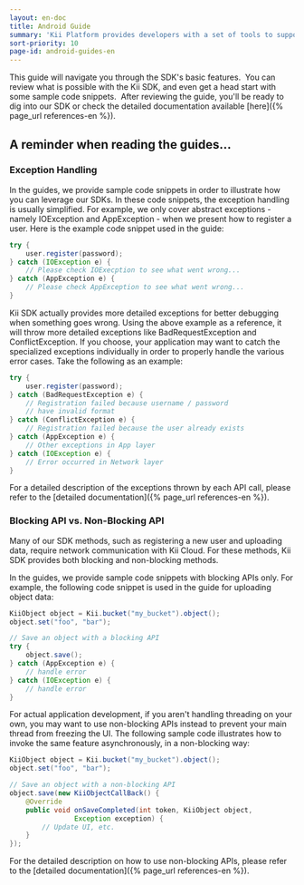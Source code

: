 ```yaml
---
layout: en-doc
title: Android Guide
summary: 'Kii Platform provides developers with a set of tools to support Android application development.  Our Android SDK gives you the opportunity to develop applications without ever needing your own servers.'
sort-priority: 10
page-id: android-guides-en
---
```

This guide will navigate you through the SDK's basic features. &nbsp;You can
review what is possible with the Kii SDK, and even get a head start with some
sample code snippets. &nbsp;After reviewing the guide, you'll be ready to dig
into our SDK or check the detailed documentation available
[here]({% page_url references-en %}).

## A reminder when reading the guides...

### Exception Handling

In the guides, we provide sample code snippets in order to illustrate how you
can leverage our SDKs.  In these code snippets, the exception handling is
usually simplified.  For example, we only cover abstract exceptions - namely
IOException and AppException - when we present how to register a user.  Here is
the example code snippet used in the guide:

```java
try {
    user.register(password);
} catch (IOException e) {
    // Please check IOExecption to see what went wrong...
} catch (AppException e) {
    // Please check AppException to see what went wrong...
}
```

Kii SDK actually provides more detailed exceptions for better debugging when
something goes wrong.  Using the above example as a reference, it will throw
more detailed exceptions like BadRequestException and ConflictException.  If
you choose, your application may want to catch the specialized exceptions
individually in order to properly handle the various error cases. Take the
following as an example:

```java
try {
    user.register(password);
} catch (BadRequestException e) {
    // Registration failed because username / password
    // have invalid format
} catch (ConflictException e) {
    // Registration failed because the user already exists
} catch (AppException e) {
    // Other exceptions in App layer
} catch (IOException e) {
    // Error occurred in Network layer
}
```

For a detailed description of the exceptions thrown by each API call, please
refer to the [detailed documentation]({% page_url references-en %}).

### Blocking API vs. Non-Blocking API

Many of our SDK methods, such as registering a new user and uploading data,
require network communication with Kii Cloud.  For these methods, Kii SDK
provides both blocking and non-blocking methods.

In the guides, we provide sample code snippets with blocking APIs only.  For
example, the following code snippet is used in the guide for uploading object
data:

```java
KiiObject object = Kii.bucket("my_bucket").object();
object.set("foo", "bar");

// Save an object with a blocking API
try {
    object.save();
} catch (AppException e) {
    // handle error
} catch (IOException e) {
    // handle error
}
```

For actual application development, if you aren't handling threading on your
own, you may want to use non-blocking APIs instead to prevent your main thread
from freezing the UI.  The following sample code illustrates how to invoke the
same feature asynchronously, in a non-blocking way:

```java
KiiObject object = Kii.bucket("my_bucket").object();
object.set("foo", "bar");

// Save an object with a non-blocking API
object.save(new KiiObjectCallBack() {
    @Override
    public void onSaveCompleted(int token, KiiObject object,
                Exception exception) {
        // Update UI, etc.
    }
});
```

For the detailed description on how to use non-blocking APIs, please refer to
the [detailed documentation]({% page_url references-en %}).
